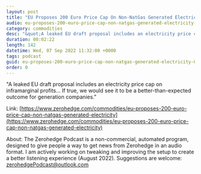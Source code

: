 ```yaml
---
layout: post
title: "EU Proposes 200 Euro Price Cap On Non-NatGas Generated Electricity  "
audio: eu-proposes-200-euro-price-cap-non-natgas-generated-electricity-0
category: commodities
desc: "&quot;A leaked EU draft proposal includes an electricity price cap on inframarginal profits... If true, we would see it to be a better-than-expected outcome for generation companies.&quot; "
duration: 00:02:22
length: 142
datetime: Wed, 07 Sep 2022 11:32:00 +0000
tags: podcast
guid: eu-proposes-200-euro-price-cap-non-natgas-generated-electricity-0
order: 0
---
```

&quot;A leaked EU draft proposal includes an electricity price cap on inframarginal profits... If true, we would see it to be a better-than-expected outcome for generation companies.&quot; 

Link: [https://www.zerohedge.com/commodities/eu-proposes-200-euro-price-cap-non-natgas-generated-electricity](https://www.zerohedge.com/commodities/eu-proposes-200-euro-price-cap-non-natgas-generated-electricity)

About: The Zerohedge Podcast is a non-commercial, automated program, designed to give people a way to get news from Zerohedge in an audio format.  I am actively working on tweaking and improving the setup to create a better listening experience (August 2022).  Suggestions are welcome: [zerohedgePodcast@outlook.com](mailto:zerohedgePodcast@outlook.com)